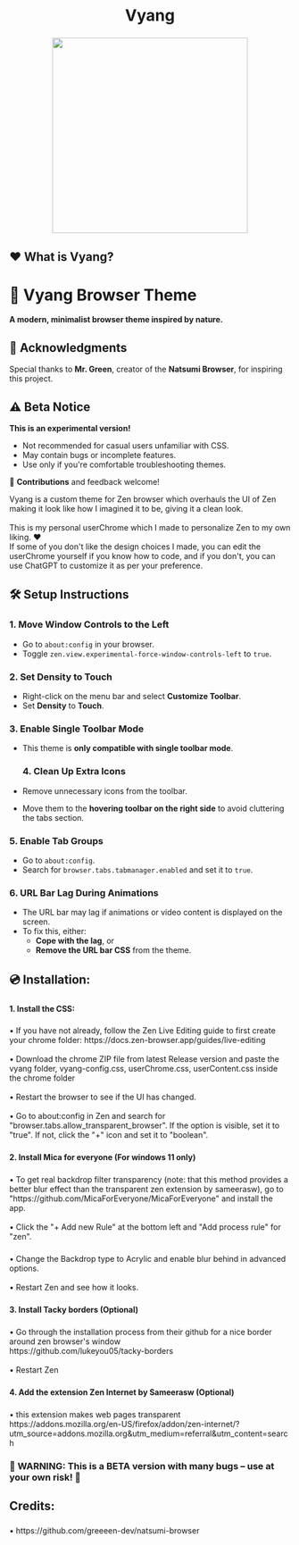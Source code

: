 <h1 align="center">Vyang</h1>

###

<div align="center">
  <img height="350" src="https://cdn.discordapp.com/attachments/1353028633370955806/1353047055735586857/0D640BDE-B3B9-4B96-A0A1-49C1A3E1FFB8.png?ex=67e03ac4&is=67dee944&hm=0c15319d50478c9afc33cb1746d0185fc80eacaafc2907ac4f651d0c6377d095&"  />
</div>

###

<h2 align="left">❤️ What is Vyang?</h2>

###


# 🦋 Vyang Browser Theme  

**A modern, minimalist browser theme inspired by nature.**  

## 🙏 Acknowledgments  
Special thanks to **Mr. Green**, creator of the **Natsumi Browser**, for inspiring this project.  

## ⚠️ Beta Notice  
**This is an experimental version!**  
- Not recommended for casual users unfamiliar with CSS.  
- May contain bugs or incomplete features.  
- Use only if you're comfortable troubleshooting themes.  

🔧 **Contributions** and feedback welcome!  

<p align="left">Vyang is a custom theme for Zen browser which overhauls the UI of Zen making it look like how I imagined it to be, giving it a clean look.<br><br>This is my personal userChrome which I made to personalize Zen to my own liking. ❤️<br>If some of you don't like the design choices I made, you can edit the userChrome yourself if you know how to code, and if you don't, you can use ChatGPT to customize it as per your preference.</p>

###

## 🛠️ Setup Instructions  

### 1. Move Window Controls to the Left  
- Go to `about:config` in your browser.  
- Toggle `zen.view.experimental-force-window-controls-left` to `true`.  

### 2. Set Density to Touch  
- Right-click on the menu bar and select **Customize Toolbar**.  
- Set **Density** to **Touch**.  

### 3. Enable Single Toolbar Mode  
- This theme is **only compatible with single toolbar mode**.

  ### 4. Clean Up Extra Icons  
- Remove unnecessary icons from the toolbar.  
- Move them to the **hovering toolbar on the right side** to avoid cluttering the tabs section.  

### 5. Enable Tab Groups  
- Go to `about:config`.  
- Search for `browser.tabs.tabmanager.enabled` and set it to `true`.  

### 6. URL Bar Lag During Animations  
- The URL bar may lag if animations or video content is displayed on the screen.  
- To fix this, either:  
  - **Cope with the lag**, or  
  - **Remove the URL bar CSS** from the theme.  


<h2 align="left">💿 Installation:</h2>

###

<h4 align="left">1. Install the CSS:</h4>

###

<p align="left">• If you have not already, follow the Zen Live Editing guide to first create your chrome folder: https://docs.zen-browser.app/guides/live-editing<br><br>• Download the chrome ZIP file from latest Release version and paste the vyang folder, vyang-config.css, userChrome.css, userContent.css inside the chrome folder <br><br>• Restart the browser to see if the UI has changed.<br><br>• Go to about:config in Zen and search for "browser.tabs.allow_transparent_browser". If the option is visible, set it to "true". If not, click the "+" icon and set it to "boolean".</p>

###

<h4 align="left">2. Install Mica for everyone (For windows 11 only)</h4>

###

<p align="left">• To get real backdrop filter transparency (note: that this method provides a better blur effect than the transparent zen extension by sameerasw), go to "https://github.com/MicaForEveryone/MicaForEveryone" and install the app.<br><br>• Click the "+ Add new Rule" at the bottom left and "Add process rule" for "zen".</p>

###

<p align="left">• Change the Backdrop type to Acrylic and enable blur behind in advanced options.<br><br>• Restart Zen and see how it looks.</p>

###

<h4 align="left">3. Install Tacky borders (Optional)</h4>

###

<p align="left">• Go through the installation process from their github for a nice border around zen browser's window<br>https://github.com/lukeyou05/tacky-borders<br><br>• Restart Zen</p>

###

<h4 align="left">4. Add the extension Zen Internet by Sameerasw (Optional)</h4>

###


<p align="left">• this extension makes web pages transparent<br>https://addons.mozilla.org/en-US/firefox/addon/zen-internet/?utm_source=addons.mozilla.org&utm_medium=referral&utm_content=search</p>

###

### 🚨 **WARNING:** This is a BETA version with many bugs – use at your own risk! 🚨 

<h2 align="left">Credits:</h2>

###

<p align="left">• https://github.com/greeeen-dev/natsumi-browser</p>

###
